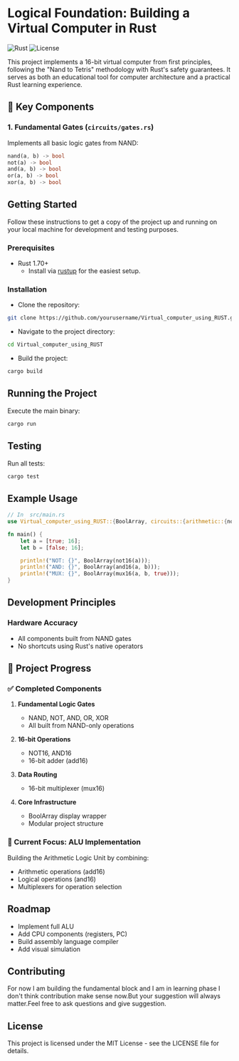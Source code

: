# Logical Foundation: Building a Virtual Computer in Rust

![Rust](https://img.shields.io/badge/rust-1.70+-orange.svg)
![License](https://img.shields.io/badge/license-MIT-blue.svg)

This project implements a 16-bit virtual computer from first principles, following the "Nand to Tetris" methodology with Rust's safety guarantees. It serves as both an educational tool for computer architecture and a practical Rust learning experience.




## 🧩 Key Components

### 1. Fundamental Gates (`circuits/gates.rs`)
Implements all basic logic gates from NAND:
```rust
nand(a, b) -> bool
not(a) -> bool
and(a, b) -> bool
or(a, b) -> bool
xor(a, b) -> bool 
```


## Getting Started

Follow these instructions to get a copy of the project up and running on your local machine for development and testing purposes.

### Prerequisites

  * Rust 1.70+
      * Install via [rustup](https://rustup.rs/) for the easiest setup.

### Installation

  * Clone the repository:

<!-- end list -->

```bash
git clone https://github.com/yourusername/Virtual_computer_using_RUST.git
```

  * Navigate to the project directory:

<!-- end list -->

```bash
cd Virtual_computer_using_RUST
```

  * Build the project:

<!-- end list -->

```bash
cargo build
```

## Running the Project

Execute the main binary:

```bash
cargo run
```

## Testing

Run all tests:

```bash
cargo test
```

## Example Usage

```rust
// In  src/main.rs
use Virtual_computer_using_RUST::{BoolArray, circuits::{arithmetic::{not16,and16}, muxes::*}};  // Virtual_computer_using_RUST is your root directory

fn main() {
    let a = [true; 16];
    let b = [false; 16];

    println!("NOT: {}", BoolArray(not16(a)));
    println!("AND: {}", BoolArray(and16(a, b)));
    println!("MUX: {}", BoolArray(mux16(a, b, true)));
}
```

## Development Principles

### Hardware Accuracy

  * All components built from NAND gates
  * No shortcuts using Rust's native operators

## 🚧 Project Progress

### ✅ Completed Components
1. **Fundamental Logic Gates**
   - NAND, NOT, AND, OR, XOR
   - All built from NAND-only operations

2. **16-bit Operations**
   - NOT16, AND16
   - 16-bit adder (add16)

3. **Data Routing**
   - 16-bit multiplexer (mux16)

4. **Core Infrastructure**
   - BoolArray display wrapper
   - Modular project structure

### 🔧 Current Focus: ALU Implementation
Building the Arithmetic Logic Unit by combining:
- Arithmetic operations (add16)
- Logical operations (and16)
- Multiplexers for operation selection

## Roadmap

  * Implement full ALU
  * Add CPU components (registers, PC)
  * Build assembly language compiler
  * Add visual simulation

## Contributing

For now I am building the fundamental block and I am in learning phase I don't think contribution make sense now.But your suggestion will always matter.Feel free to ask questions and give suggestion.

## License

This project is licensed under the MIT License - see the LICENSE file for details.